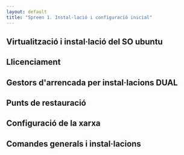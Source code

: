 ```yaml
---
layout: default
title: "Spreen 1. Instal·lació i configuració inicial"
---
```


## Virtualització i instal·lació del SO ubuntu
## Llicenciament
## Gestors d'arrencada per instal·lacions DUAL
## Punts de restauració
## Configuració de la xarxa 
## Comandes generals i instal·lacions
